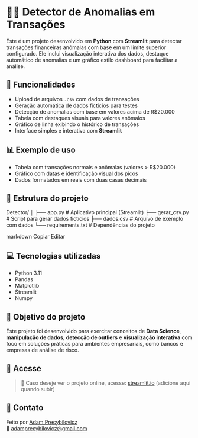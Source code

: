 # 🕵️‍♂️ Detector de Anomalias em Transações

Este é um projeto desenvolvido em **Python** com **Streamlit** para detectar transações financeiras anômalas com base em um limite superior configurado. Ele inclui visualização interativa dos dados, destaque automático de anomalias e um gráfico estilo dashboard para facilitar a análise.

## 🚀 Funcionalidades

- Upload de arquivos `.csv` com dados de transações
- Geração automática de dados fictícios para testes
- Detecção de anomalias com base em valores acima de R$20.000
- Tabela com destaques visuais para valores anômalos
- Gráfico de linha exibindo o histórico de transações
- Interface simples e interativa com **Streamlit**

## 📊 Exemplo de uso

- Tabela com transações normais e anômalas (valores > R$20.000)
- Gráfico com datas e identificação visual dos picos
- Dados formatados em reais com duas casas decimais

## 📁 Estrutura do projeto

Detector/
│
├── app.py # Aplicativo principal (Streamlit)
├── gerar_csv.py # Script para gerar dados fictícios
├── dados.csv # Arquivo de exemplo com dados
└── requirements.txt # Dependências do projeto

markdown
Copiar
Editar


## 💻 Tecnologias utilizadas

- Python 3.11
- Pandas
- Matplotlib
- Streamlit
- Numpy

## 🧠 Objetivo do projeto

Este projeto foi desenvolvido para exercitar conceitos de **Data Science**, **manipulação de dados**, **detecção de outliers** e **visualização interativa** com foco em soluções práticas para ambientes empresariais, como bancos e empresas de análise de risco.

## 🔗 Acesse

> 🚧 Caso deseje ver o projeto online, acesse:
[streamlit.io](https://share.streamlit.io/) (adicione aqui quando subir)

## 📩 Contato

Feito por [Adam Precybilovicz](https://github.com/adamprecy123)  
📧 adamprecybilovicz@gmail.com

